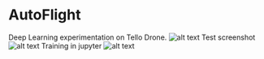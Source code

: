 # AutoFlight
Deep Learning experimentation on Tello Drone.
![alt text](https://github.com/mingweihe/AutoFlight/blob/master/screenshot/.screenshot2018-0703_14-03-47-235110.png?raw=true)
Test screenshot
![alt text](https://github.com/mingweihe/AutoFlight/blob/master/screenshot/.screenshot2018-0703_14-03-47-235110.png?raw=true)
Training in jupyter
![alt text](https://github.com/mingweihe/AutoFlight/blob/master/screenshot/.screenshot2018-0703_18-31-34-560725.png?raw=true)

